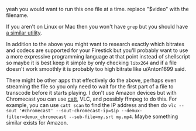 yeah you would want to run this one file at a time. replace "$video" with the filename. 

If you aren't on Linux or Mac then you won't have `grep` but you should have [a similar utility](https://stackoverflow.com/questions/1485215/powershell-how-to-grep-command-output).

In addition to the above you might want to research exactly which bitrates and codecs are supported for your Firestick but you'll probably want to use a more expressive programming language at that point instead of shellscript so maybe it is best keep it simple by only checking `libx264` and if a file doesn't work smoothly it is probably too high bitrate like u/Anton1699 said.

There might be other apps that effectively do the above, perhaps even streaming the file so you only need to wait for the first part of a file to transcode before it starts playing. I don't use Amazon devices but with Chromecast you can use [catt](https://github.com/skorokithakis/catt/), VLC, and possibly ffmpeg to do this. For example, you can use `catt scan` to find the IP address and then do `vlc --sout '#chromecast' --sout-chromecast-ip=$ip --demux-filter=demux_chromecast --sub-file=my.srt my.mp4`. Maybe something similar exists for Amazon.
